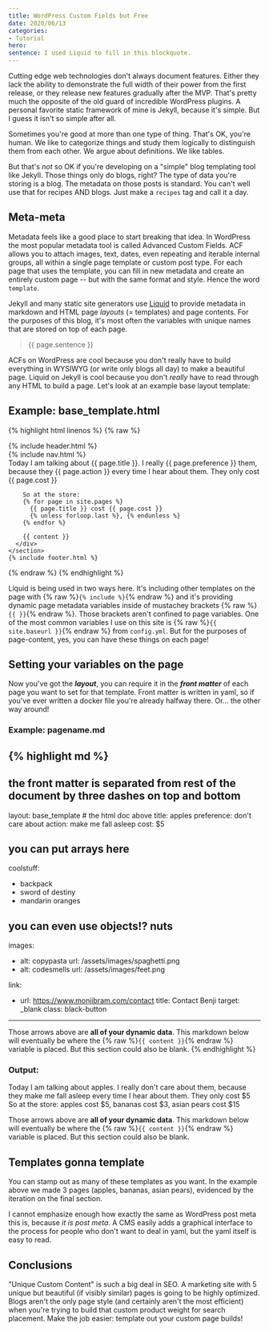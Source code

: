 ```yaml
---
title: WordPress Custom Fields but Free
date: 2020/06/13
categories:
- Tutorial
hero: 
sentence: I used Liquid to fill in this blockquote.
---
```


Cutting edge web technologies don't always document features. Either they lack the ability to demonstrate the full width of their power from the first release, or they release new features gradually after the MVP. That's pretty much the opposite of the old guard of incredible WordPress plugins. A personal favorite static framework of mine is Jekyll, because it's simple. But I guess it isn't so simple after all.

Sometimes you're good at more than one type of thing. That's OK, you're human. We like to categorize things and study them logically to distinguish them from each other. We argue about definitions. We like tables.

But that's *not* so OK if you're developing on a "simple" blog templating tool like Jekyll. Those things only do blogs, right? The type of data you're storing is a blog. The metadata on those posts is standard. You can't well use that for recipes AND blogs. Just make a `recipes` tag and call it a day.

## Meta-meta
Metadata feels like a good place to start breaking that idea. In WordPress the most popular metadata tool is called Advanced Custom Fields. ACF allows you to attach images, text, dates, even repeating and iterable internal groups, all within a single page template or custom post type. For each page that uses the template, you can fill in new metadata and create an entirely custom page -- but with the same format and style. Hence the word `template`.

Jekyll and many static site generators use [Liquid](https://shopify.github.io/liquid/) to provide metadata in markdown and HTML page *layouts* (= templates) and page contents. For the purposes of this blog, it's most often the variables with unique names that are stored on top of each page.

> {{ page.sentence }}

ACFs on WordPress are cool because you don't really have to build everything in WYSIWYG (or write only blogs all day) to make a beautiful page. Liquid on Jekyll is cool because you don't _really_ have to read through any HTML to build a page. Let's look at an example base layout template:

## Example: base_template.html
{% highlight html linenos %}
{% raw %}
<!doctype html>
<html lang="en-US">
  {% include header.html %}
  <body>
    <section class="main-grid">
      {% include nav.html %}
      <div class="inner">
        Today I am talking about {{ page.title }}. I really {{ page.preference }} them, because they {{ page.action }} every time I hear about them. They only cost {{ page.cost }}
        <br>

        So at the store:
        {% for page in site.pages %}
          {{ page.title }} cost {{ page.cost }}
          {% unless forloop.last %}, {% endunless %}
        {% endfor %}

        {{ content }}
      </div>
    </section>
    {% include footer.html %}
  </body>
{% endraw %}
{% endhighlight %}

Liquid is being used in two ways here. It's including other templates on the page with {% raw %}`{% include %}`{% endraw %} and it's providing dynamic page metadata variables inside of mustachey brackets {% raw %}`{{ }}`{% endraw %}. Those brackets aren't confined to page variables. One of the most common variables I use on this site is {% raw %}`{{ site.baseurl }}`{% endraw %} from `config.yml`. But for the purposes of page-content, yes, you can have these things on each page!

## Setting your variables on the page
Now you've got the ***layout***, you can require it in the **_front matter_** of each page you want to set for that template. Front matter is written in yaml, so if you've ever written a docker file you're already halfway there. Or... the other way around!

### Example: pagename.md
{% highlight md %}
---
# the front matter is separated from rest of the document by three dashes on top and bottom
layout: base_template # the html doc above
title: apples
preference: don't care about
action: make me fall asleep
cost: $5

# you can put arrays here
coolstuff:
- backpack
- sword of destiny
- mandarin oranges

# you can even use objects!? nuts
images:
- alt: copypasta
  url: /assets/images/spaghetti.png
- alt: codesmells
  url: /assets/images/feet.png

link:
- url: https://www.monjibram.com/contact
  title: Contact Benji
  target: _blank
  class: black-button
---

Those arrows above are **all of your dynamic data**. This markdown below will eventually be where the {% raw %}`{{ content }}`{% endraw %} variable is placed. But this section could also be blank.
{% endhighlight %}

### Output:
Today I am talking about apples. I really don't care about them, because they make me fall asleep every time I hear about them. They only cost $5
So at the store: apples cost $5, bananas cost $3, asian pears cost $15

Those arrows above are **all of your dynamic data**. This markdown below will eventually be where the {% raw %}`{{ content }}`{% endraw %} variable is placed. But this section could also be blank.


## Templates gonna template
You can stamp out as many of these templates as you want. In the example above we made 3 pages (apples, bananas, asian pears), evidenced by the iteration on the final section.

I cannot emphasize enough how exactly the same as WordPress post meta this is, because *it is post meta*. A CMS easily adds a graphical interface to the process for people who don't want to deal in yaml, but the yaml itself is easy to read.

## Conclusions
"Unique Custom Content" is such a big deal in SEO. A marketing site with 5 unique but beautiful (if visibly similar) pages is going to be highly optimized. Blogs aren't the only page style (and certainly aren't the most efficient) when you're trying to build that custom product weight for search placement. Make the job easier: template out your custom page builds!